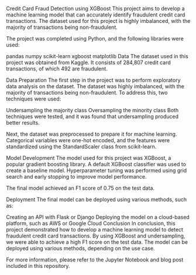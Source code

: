Credit Card Fraud Detection using XGBoost
This project aims to develop a machine learning model that can accurately identify fraudulent credit card transactions. The dataset used for this project is highly imbalanced, with the majority of transactions being non-fraudulent.

The project was completed using Python, and the following libraries were used:

pandas
numpy
scikit-learn
xgboost
matplotlib
Data
The dataset used in this project was obtained from Kaggle. It consists of 284,807 credit card transactions, of which 492 are fraudulent.

Data Preparation
The first step in the project was to perform exploratory data analysis on the dataset. The dataset was highly imbalanced, with the majority of transactions being non-fraudulent. To address this, two techniques were used:

Undersampling the majority class
Oversampling the minority class
Both techniques were tested, and it was found that undersampling produced better results.

Next, the dataset was preprocessed to prepare it for machine learning. Categorical variables were one-hot encoded, and the features were standardized using the StandardScaler class from scikit-learn.

Model Development
The model used for this project was XGBoost, a popular gradient boosting library. A default XGBoost classifier was used to create a baseline model. Hyperparameter tuning was performed using grid search and early stopping to improve model performance.

The final model achieved an F1 score of 0.75 on the test data.

Deployment
The final model can be deployed using various methods, such as:

Creating an API with Flask or Django
Deploying the model on a cloud-based platform, such as AWS or Google Cloud
Conclusion
In conclusion, this project demonstrated how to develop a machine learning model to detect fraudulent credit card transactions. By using XGBoost and undersampling, we were able to achieve a high F1 score on the test data. The model can be deployed using various methods, depending on the use case.

For more information, please refer to the Jupyter Notebook and blog post included in this repository.
